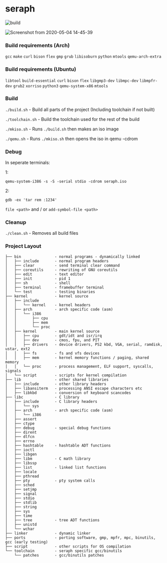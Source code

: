 # seraph
![build](https://github.com/gk9339/seraph/workflows/build/badge.svg)

![Screenshot from 2020-05-04 14-45-39](https://user-images.githubusercontent.com/5243610/80942024-5e418b80-8e16-11ea-9da7-94a18f2c6e22.png)

### Build requirements (Arch)
`gcc`
`make`
`curl`
`bison`
`flex`
`gmp`
`grub`
`libisoburn`
`python`
`mtools`
`qemu-arch-extra`

### Build requirements (Ubuntu)
`libtool`
`build-essential`
`curl`
`bison`
`flex`
`libgmp3-dev`
`libmpc-dev`
`libmpfr-dev`
`grub2`
`xorriso`
`python3`
`qemu-system-x86`
`mtools`

### Build
`./build.sh` - Build all parts of the project (Including toolchain if not built)

`./toolchain.sh` - Build the toolchain used for the rest of the build

`./mkiso.sh` - Runs `./build.sh` then makes an iso image

`./qemu.sh` - Runs `./mkiso.sh` then opens the iso in qemu -cdrom

### Debug
In seperate terminals:

1:

`qemu-system-i386 -s -S -serial stdio -cdrom seraph.iso`

2:

`gdb -ex 'tar rem :1234'`

`file <path>` and / or `add-symbol-file <path>`

### Cleanup
`./clean.sh` - Removes all build files

### Project Layout
```
├── bin               - normal programs - dynamically linked  
│   ├── include       - normal program headers  
│   ├── clear         - send terminal clear command
│   ├── coreutils     - rewriting of GNU coreutils
│   ├── edit          - text editor
│   ├── init          - pid 1
│   ├── sh            - shell  
│   ├── terminal      - framebuffer terminal
│   └── test          - testing binaries  
├── kernel            - kernel source  
│   ├── include       
│   │   └── kernel    - kernel headers
│   ├── arch          - arch specific code (asm)  
│   │   └── i386  
│   │       ├── cpu  
│   │       ├── mem  
│   │       └── proc  
│   ├── kernel        - main kernel source  
│   │   ├── cpu       - gdt/idt and isr/irq  
│   │   ├── dev       - cmos, fpu, and PIT  
│   │   ├── drivers   - device drivers, PS2 kbd, VGA, serial, ramdisk, ustar, ext2  
│   │   ├── fs        - fs and vfs devices  
│   │   ├── mem       - kernel memory functions / paging, shared memory  
│   │   └── proc      - process management, ELF support, syscalls, signals  
│   └── script        - scripts for kernel compilation  
├── lib               - other shared libraries 
│   ├── include       - other library headers
│   ├── libansiterm   - processing ANSI escape characters etc
│   ├── libkbd        - conversion of keyboard scancodes
├── libc              - C library  
│   ├── include       - C library headers  
│   │   └── sys  
│   ├── arch          - arch specific code (asm)  
│   │   └── i386  
│   ├── assert
│   ├── ctype
│   ├── debug         - special debug functions  
│   ├── dirent
│   ├── dlfcn
│   ├── errno  
│   ├── hashtable     - hashtable ADT functions  
│   ├── ioctl  
│   ├── libgen   
│   ├── libm          - C math library
│   ├── libssp
│   ├── list          - linked list functions  
│   ├── locale
│   ├── pthread
│   ├── pty           - pty system calls  
│   ├── sched  
│   ├── setjmp
│   ├── signal  
│   ├── stdio  
│   ├── stdlib  
│   ├── string  
│   ├── sys  
│   ├── time
│   ├── tree          - tree ADT functions  
│   ├── unistd
│   └── wchar 
├── linker            - dynamic linker  
├── ports             - porting software, gmp, mpfr, mpc, binutils, gcc (early testing)
├── script            - other scripts for OS compilation  
└── toolchain         - seraph specific gcc/binutils  
    └── patches       - gcc/binutils patches  
```
